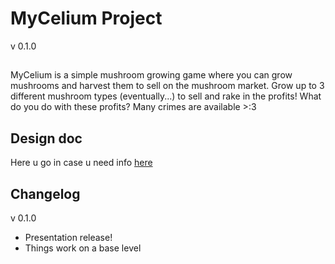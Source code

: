 # MyCelium Project
v 0.1.0
##
MyCelium is a simple mushroom growing game where you can grow mushrooms and harvest them to sell on the mushroom market. Grow up to 3 different mushroom types (eventually...) to sell and rake in the profits! What do you do with these profits? Many crimes are available >:3
## Design doc
Here u go in case u need info [here](https://docs.google.com/document/d/1VLlufvb0qlsDcns89TV0bQDuNlRFeqMS7Po3jzl9oss/edit?tab=t.0#heading=h.2cmq9xgn5xpi)
## Changelog
v 0.1.0
* Presentation release!
* Things work on a base level
